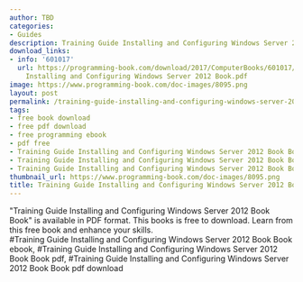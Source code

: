 ```yaml
---
author: TBD
categories:
- Guides
description: Training Guide Installing and Configuring Windows Server 2012 Book Book
download_links:
- info: '601017'
  url: https://programming-book.com/download/2017/ComputerBooks/601017/Training Guide
    Installing and Configuring Windows Server 2012 Book.pdf
image: https://www.programming-book.com/doc-images/8095.png
layout: post
permalink: /training-guide-installing-and-configuring-windows-server-2012-book-book.html
tags:
- free book download
- free pdf download
- free programming ebook
- pdf free
- Training Guide Installing and Configuring Windows Server 2012 Book Book ebook
- Training Guide Installing and Configuring Windows Server 2012 Book Book pdf
- Training Guide Installing and Configuring Windows Server 2012 Book Book pdf download
thumbnail_url: https://www.programming-book.com/doc-images/8095.png
title: Training Guide Installing and Configuring Windows Server 2012 Book Book
---
```


 
<div class="item-desc text-justify">
  "Training Guide Installing and Configuring Windows Server 2012 Book Book" is available in PDF format. This books is free to download. Learn from this free book and enhance your skills.
  <br>
  #Training Guide Installing and Configuring Windows Server 2012 Book Book ebook, #Training Guide Installing and Configuring Windows Server 2012 Book Book pdf, #Training Guide Installing and Configuring Windows Server 2012 Book Book pdf download
</div>
